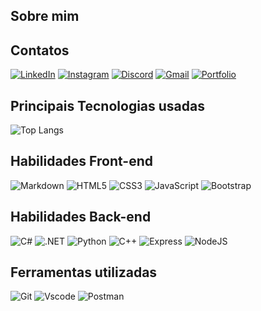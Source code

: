 ## Sobre mim


## Contatos

[![LinkedIn](https://img.shields.io/badge/LinkedIn-black?style=for-the-badge&logo=linkedin&logoColor=red)](https://www.linkedin.com/in/SEUUSERNAME/)
[![Instagram](https://img.shields.io/badge/-Instagram-black?style=for-the-badge&logo=instagram&logoColor=red)](https://www.instagram.com/SEUUSERNAME/)
[![Discord](https://img.shields.io/badge/Discord-black?style=for-the-badge&logo=discord&logoColor=red)](https://discord.com/channels/@SEUUSERNAME/)
[![Gmail](https://img.shields.io/badge/Gmail-black?style=for-the-badge&logo=gmail&logoColor=red)](mailto:SEUGMAIL)
[![Portfolio](https://img.shields.io/badge/Portfolio-black?style=for-the-badge&logo=todoist&logoColor=red)](https://seulink.com)

## Principais Tecnologias usadas

![Top Langs](https://github-readme-stats-git-masterrstaa-rickstaa.vercel.app/api/top-langs/?username=joaovictorgregorio&layout=compact&bg_color=000&border_color=30A3DC&title_color=E94D5F&text_color=FFF)

## Habilidades Front-end
![Markdown](https://img.shields.io/badge/Markdown-black?style=for-the-badge&logo=red)
![HTML5](https://img.shields.io/badge/HTML5-black?style=for-the-badge&logo=html5&logoColor=red)
![CSS3](https://img.shields.io/badge/CSS3-black?style=for-the-badge&logo=css3&logoColor=red)
![JavaScript](https://img.shields.io/badge/JavaScript-F7DF1E?style=for-the-badge&logo=javascript&logoColor=black)
![Bootstrap](https://img.shields.io/badge/-boostrap-0D1117?style=for-the-badge&logo=bootstrap&labelColor=0D1117)



## Habilidades Back-end
![C#](https://img.shields.io/badge/C%23-239120?style=for-the-badge&logo=c-sharp&logoColor=white)
![.NET](https://img.shields.io/badge/.NET-black?style=for-the-badge&logo=.net&logoColor=red)
![Python](https://img.shields.io/badge/python-3670A0?style=for-the-badge&logo=python&logoColor=ffdd54)
![C++](https://img.shields.io/badge/C%2B%2B-00599C?style=for-the-badge&logo=c%2B%2B&logoColor=white)
![Express](https://img.shields.io/badge/express.js-%23404d59.svg?style=for-the-badge&logo=express&logoColor=%2361DAFB)
![NodeJS](https://img.shields.io/badge/node.js-6DA55F?style=for-the-badge&logo=node.js&logoColor=white)

## Ferramentas utilizadas
![Git](https://img.shields.io/badge/GIT-E44C30?style=for-the-badge&logo=git&logoColor=white)
![Vscode](https://img.shields.io/badge/Vscode-007ACC?style=for-the-badge&logo=visual-studio-code&logoColor=white)
![Postman](https://img.shields.io/badge/Postman-FF6C37.svg?style=for-the-badge&logo=Postman&logoColor=white)






